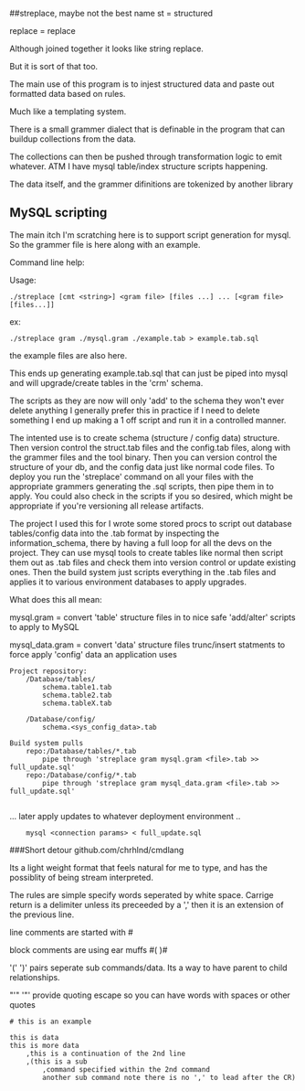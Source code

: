 ##streplace, maybe not the best name
st      = structured

replace = replace

Although joined together it looks like string replace.

But it is sort of that too.

The main use of this program is to injest structured data and paste out formatted data based on rules.

Much like a templating system.

There is a small grammer dialect that is definable in the program that can buildup collections from the data.

The collections can then be pushed through transformation logic to emit whatever. ATM I have mysql table/index structure scripts happening.

The data itself, and the grammer difinitions are tokenized by another library


## MySQL scripting
The main itch I'm scratching here is to support script generation for mysql. So the grammer file is here along with an example.

Command line help:

Usage:
```
./streplace [cmt <string>] <gram file> [files ...] ... [<gram file> [files...]]
```

ex:

	./streplace gram ./mysql.gram ./example.tab	> example.tab.sql

the example files are also here.

This ends up generating example.tab.sql that can just be piped into mysql and will upgrade/create tables in the 'crm' schema.

The scripts as they are now will only 'add' to the schema they won't ever delete anything I generally prefer this in practice if I need to delete
something I end up making a 1 off script and run it in a controlled manner.

The intented use is to create schema (structure / config data) structure. Then version control the struct.tab files and the config.tab files,
along with the grammer files and the tool binary. Then you can version control the structure of your db, and the config data just like normal
code files. To deploy you run the 'streplace' command on all your files with the appropriate grammers generating the .sql scripts, then pipe
them in to apply. You could also check in the scripts if you so desired, which might be appropriate if you're
versioning all release artifacts.

The project I used this for I wrote some stored procs to script out database tables/config data into the .tab format by inspecting the information_schema, there by having a full loop
for all the devs on the project. They can use mysql tools to create tables like normal then script them out as .tab files and check them into version
control or update existing ones. Then the build system just scripts everything in the .tab files and applies it to various environment databases to apply upgrades.

What does this all mean:

mysql.gram = convert 'table' structure files in to nice safe 'add/alter' scripts to apply to MySQL

mysql_data.gram = convert 'data' structure files trunc/insert statments to force apply 'config' data an application uses

```
Project repository:
	/Database/tables/
		schema.table1.tab
		schema.table2.tab
		schema.tableX.tab

	/Database/config/
		schema.<sys_config_data>.tab

```


```
Build system pulls
	repo:/Database/tables/*.tab
		pipe through 'streplace gram mysql.gram <file>.tab >> full_update.sql'
	repo:/Database/config/*.tab
		pipe through 'streplace gram mysql_data.gram <file>.tab >> full_update.sql'


```
... later apply updates to whatever deployment environment ..


```
	mysql <connection params> < full_update.sql
```
		

###Short detour
github.com/chrhlnd/cmdlang

Its a light weight format that feels natural for me to type, and has the possiblity of being stream interpreted.

The rules are simple specify words seperated by white space. Carrige return is a delimiter unless its preceeded by a ','
then it is an extension of the previous line.

line comments are started with #

block comments are using ear muffs #( )#

'(' ')' pairs seperate sub commands/data. Its a way to have parent to child relationships.

"'" '"' provide quoting escape so you can have words with spaces or other quotes

```
# this is an example

this is data
this is more data
	,this is a continuation of the 2nd line
	,(this is a sub
		,command specified within the 2nd command
		another sub command note there is no ',' to lead after the CR)
```
